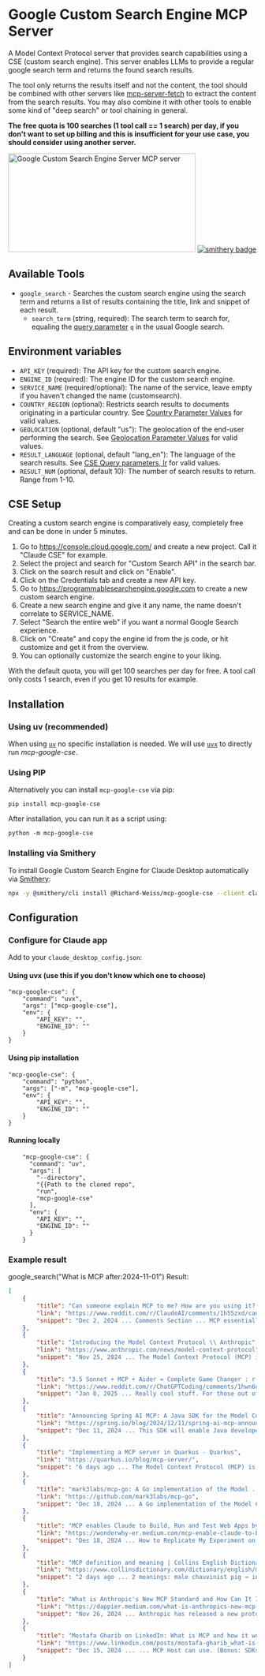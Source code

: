 # Google Custom Search Engine MCP Server

A Model Context Protocol server that provides search capabilities using a CSE (custom search engine). This server enables LLMs to provide a regular google search term and returns the found search results.

The tool only returns the results itself and not the content, the tool should be combined with other servers like [mcp-server-fetch](https://github.com/modelcontextprotocol/servers/tree/main/src/fetch) to extract the content from the search results.
You may also combine it with other tools to enable some kind of "deep search" or tool chaining in general.

**The free quota is 100 searches (1 tool call == 1 search) per day, if you don't want to set up billing and this is insufficient for your use case, you should consider using another server.**

<a href="https://glama.ai/mcp/servers/mieczol4lv"><img width="380" height="200" src="https://glama.ai/mcp/servers/mieczol4lv/badge" alt="Google Custom Search Engine Server MCP server" /></a>
[![smithery badge](https://smithery.ai/badge/@Richard-Weiss/mcp-google-cse)](https://smithery.ai/server/@Richard-Weiss/mcp-google-cse)

## Available Tools

- `google_search` - Searches the custom search engine using the search term and returns a list of results containing the title, link and snippet of each result.
    - `search_term` (string, required): The search term to search for, equaling the [query parameter](https://bit.ly/AllTheOperators) `q` in the usual Google search.

## Environment variables

- `API_KEY` (required): The API key for the custom search engine.
- `ENGINE_ID` (required): The engine ID for the custom search engine.
- `SERVICE_NAME` (required/optional): The name of the service, leave empty if you haven't changed the name (customsearch).
- `COUNTRY_REGION` (optional): Restricts search results to documents originating in a particular country. See [Country Parameter Values](https://developers.google.com/custom-search/docs/json_api_reference#countryCollections) for valid values.
- `GEOLOCATION` (optional, default "us"): The geolocation of the end-user performing the search. See [Geolocation Parameter Values](https://developers.google.com/custom-search/docs/json_api_reference#countryCodes) for valid values.
- `RESULT_LANGUAGE` (optional, default "lang_en"): The language of the search results. See [CSE Query parameters, lr](https://developers.google.com/custom-search/v1/reference/rest/v1/cse/list?apix=true#query-parameters) for valid values.
- `RESULT_NUM` (optional, default 10): The number of search results to return. Range from 1-10.

## CSE Setup
Creating a custom search engine is comparatively easy, completely free and can be done in under 5 minutes.

1. Go to https://console.cloud.google.com/ and create a new project. Call it "Claude CSE" for example.
2. Select the project and search for "Custom Search API" in the search bar.
3. Click on the search result and click on "Enable".
4. Click on the Credentials tab and create a new API key.
5. Go to https://programmablesearchengine.google.com to create a new custom search engine.
6. Create a new search engine and give it any name, the name doesn't correlate to SERVICE_NAME.
7. Select "Search the entire web" if you want a normal Google Search experience.
8. Click on "Create" and copy the engine id from the js code, or hit customize and get it from the overview.
9. You can optionally customize the search engine to your liking.

With the default quota, you will get 100 searches per day for free. A tool call only costs 1 search, even if you get 10 results for example.


## Installation

### Using uv (recommended)

When using [`uv`](https://docs.astral.sh/uv/) no specific installation is needed. We will
use [`uvx`](https://docs.astral.sh/uv/guides/tools/) to directly run *mcp-google-cse*.

### Using PIP

Alternatively you can install `mcp-google-cse` via pip:

```
pip install mcp-google-cse
```

After installation, you can run it as a script using:

```
python -m mcp-google-cse
```

### Installing via Smithery

To install Google Custom Search Engine for Claude Desktop automatically via [Smithery](https://smithery.ai/server/@Richard-Weiss/mcp-google-cse):

```bash
npx -y @smithery/cli install @Richard-Weiss/mcp-google-cse --client claude
```

## Configuration

### Configure for Claude app

Add to your `claude_desktop_config.json`:


#### Using uvx (use this if you don't know which one to choose)
```
"mcp-google-cse": {
    "command": "uvx",
    "args": ["mcp-google-cse"],
    "env": {
        "API_KEY": "",
        "ENGINE_ID": ""
    }
}
```


#### Using pip installation

```
"mcp-google-cse": {
    "command": "python",
    "args": ["-m", "mcp-google-cse"],
    "env": {
        "API_KEY": "",
        "ENGINE_ID": ""
    }
}
```

#### Running locally

```
    "mcp-google-cse": {
      "command": "uv",
      "args": [
        "--directory",
        "{{Path to the cloned repo",
        "run",
        "mcp-google-cse"
      ],
      "env": {
        "API_KEY": "",
        "ENGINE_ID": ""
      }
    }
```

### Example result
google_search("What is MCP after:2024-11-01")
Result:
```json
[
    {
        "title": "Can someone explain MCP to me? How are you using it? And what ...",
        "link": "https://www.reddit.com/r/ClaudeAI/comments/1h55zxd/can_someone_explain_mcp_to_me_how_are_you_using/",
        "snippet": "Dec 2, 2024 ... Comments Section ... MCP essentially allows you to give Claude access to various external systems. This can be files on your computer, an API, a browser, a ..."
    },
    {
        "title": "Introducing the Model Context Protocol \\ Anthropic",
        "link": "https://www.anthropic.com/news/model-context-protocol",
        "snippet": "Nov 25, 2024 ... The Model Context Protocol (MCP) is an open standard for connecting AI assistants to the systems where data lives, including content repositories, ..."
    },
    {
        "title": "3.5 Sonnet + MCP + Aider = Complete Game Changer : r ...",
        "link": "https://www.reddit.com/r/ChatGPTCoding/comments/1hwn6qd/35_sonnet_mcp_aider_complete_game_changer/",
        "snippet": "Jan 8, 2025 ... Really cool stuff. For those out of the loop here are some MCP servers. You can give your Claude chat (in the desktop version, or in a tool like Cline) ..."
    },
    {
        "title": "Announcing Spring AI MCP: A Java SDK for the Model Context ...",
        "link": "https://spring.io/blog/2024/12/11/spring-ai-mcp-announcement",
        "snippet": "Dec 11, 2024 ... This SDK will enable Java developers to easily connect with an expanding array of AI models and tools while maintaining consistent, reliable integration ..."
    },
    {
        "title": "Implementing a MCP server in Quarkus - Quarkus",
        "link": "https://quarkus.io/blog/mcp-server/",
        "snippet": "6 days ago ... The Model Context Protocol (MCP) is an emerging standard that enables AI models to safely interact with external tools and resources. In this tutorial, I'll ..."
    },
    {
        "title": "mark3labs/mcp-go: A Go implementation of the Model ... - GitHub",
        "link": "https://github.com/mark3labs/mcp-go",
        "snippet": "Dec 18, 2024 ... A Go implementation of the Model Context Protocol (MCP), enabling seamless integration between LLM applications and external data sources and tools."
    },
    {
        "title": "MCP enables Claude to Build, Run and Test Web Apps by Looking ...",
        "link": "https://wonderwhy-er.medium.com/mcp-enable-claude-to-build-run-and-test-web-apps-using-screenshots-3ae06aea6c4a",
        "snippet": "Dec 18, 2024 ... How to Replicate My Experiment on Your Machine. If you're ready to dive into setting up MCP for Claude, follow these steps: ... 2. Download the Project: ... 3."
    },
    {
        "title": "MCP definition and meaning | Collins English Dictionary",
        "link": "https://www.collinsdictionary.com/dictionary/english/mcp",
        "snippet": "2 days ago ... 2 meanings: male chauvinist pig → informal, derogatory a man who exhibits male chauvinism Abbreviation: MCP.... Click for more definitions."
    },
    {
        "title": "What is Anthropic's New MCP Standard and How Can It Improve ...",
        "link": "https://dappier.medium.com/what-is-anthropics-new-mcp-standard-and-how-can-it-improve-your-ai-agent-be6f6c72eb6a",
        "snippet": "Nov 26, 2024 ... Anthropic has released a new protocol, MCP, for connecting AI agents to data sets. This blog explores when and why developers might use MCP to improve their ..."
    },
    {
        "title": "Mostafa Gharib on LinkedIn: What is MCP and how it works",
        "link": "https://www.linkedin.com/posts/mostafa-gharib_what-is-mcp-and-how-it-works-activity-7274301560594026497-p_yq",
        "snippet": "Dec 15, 2024 ... ... MCP Host can use. (Bonus: SDKs in Python and TypeScript make it easy to build these servers!) 2️⃣ MCP Clients These interact with MCP Servers via the protocol."
    }
]
```
